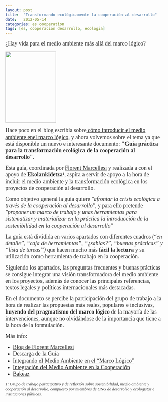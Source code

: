 ```yaml
---
layout: post
title:  "Transformando ecológicamente la cooperación al desarrollo"
date:   2012-05-14
categories: es cooperation
tags: [es, cooperación desarrollo, ecologia]
---
```

<span style="color:#333333;"><span style="font-family:Ubuntu;"><span style="font-size:large;">¿Hay vida para el medio ambiente más allá del marco lógico?</span></span></span>

<p><a style="font-family:Ubuntu;font-size:large;" href="http://pdf.bakeaz.efaber.net/publication/full_text/438/Guia_practica_coop_eco_cast.pdf"><img class="alignleft" src="http://florentmarcellesi.files.wordpress.com/2012/05/guia_practica_coop_eco_cast_portada-medium.jpg?w=604" alt="" width="160" height="226"></a></p>
<p><span style="color:#333333;"><span style="font-family:Ubuntu;"><span style="font-size:large;">Hace poco en el blog escribía sobre<a title="Integrando el Medio Ambiente en el “Marco&nbsp;Lógico”" href="http://izaroblog.com/2012/03/05/integrando-el-medio-ambiente-en-el-marco-logico/" target="_blank"> cómo introducir el medio ambiente enel marco lógico</a>, y ahora volvemos sobre el tema ya que está disponible un nuevo e interesante documento: <strong>"Guía práctica para la transformación ecológica de la cooperación al desarrollo"</strong>.</span></span></span></p>
<p><span style="color:#333333;"><span style="font-family:Ubuntu;"><span style="font-size:large;">Esta guía, coordinada por <a href="http://florentmarcellesi.wordpress.com/acerca-de/" target="_blank">Florent Marcellesi</a> y realizada a con el apoyo de </span></span></span><strong><span style="color:#333333;"><span style="font-family:Ubuntu;"><span style="font-size:large;">Ekolankidetza¹</span></span></span></strong><span style="color:#333333;"><span style="font-family:Ubuntu;"><span style="font-size:large;">, </span></span></span><span style="color:#333333;"><span style="font-family:Ubuntu;"><span style="font-size:large;">aspira a servir de apoyo a la hora de incluir el medio ambiente y la transformación ecológica en los proyectos de cooperación al desarrollo.</span></span></span></p>

<p><span style="color:#333333;"><span style="font-family:Ubuntu;"><span style="font-size:large;">Como&nbsp;</span></span></span><span style="color:#333333;"><span style="font-family:Ubuntu;"><span style="font-size:large;">objetivo general la guía quiere </span></span></span><em><span style="color:#333333;"><span style="font-family:Ubuntu;"><span style="font-size:large;">"afrontar la crisis ecológica a través de la cooperación al desarrollo"</span></span></span></em><span style="color:#333333;"><span style="font-family:Ubuntu;"><span style="font-size:large;">, y para ello pretende </span></span></span><em><span style="color:#333333;"><span style="font-family:Ubuntu;"><span style="font-size:large;">"proponer un marco de trabajo y unas herramientas para sistematizar y materializar en la práctica la introducción de la sostenibilidad en la cooperación al desarrollo"</span></span></span></em></p>
<p><span style="color:#333333;"><span style="font-family:Ubuntu;"><span style="font-size:large;">La guía está dividida en varios apartados con diferentes cuadros (“<em>en detalle”, “caja de herramientas”, “¿sabías?”, “buenas prácticas” y “lista de tareas”)</em> que hacen mucho más<strong> fácil la lectura</strong> y su utilización como herramienta de trabajo en la cooperación. </span></span></span></p>
<p><span style="color:#333333;"><span style="font-family:Ubuntu;"><span style="font-size:large;">Siguiendo los apartados, las preguntas frecuentes y buenas prácticas se consigue integrar una visión transformadora del medio ambiente en los proyectos, además de conocer las principales referencias, textos legales y políticas internacionales más destacadas. </span></span></span></p>
<p><span style="color:#333333;"><span style="font-family:Ubuntu;"><span style="font-size:large;">En el documento se percibe la participación del grupo de trabajo a la hora de realizar las propuestas más reales, populares e inclusivas, <strong>huyendo del pragmatismo del marco lógico</strong> de la mayoría de las intervenciones, aunque no olvidándose de la importancia que tiene a la hora de la formulación.</span></span></span></p>
<p><span style="color:#333333;"><span style="font-family:Ubuntu;"><span style="font-size:large;">Más info:</span></span></span></p>
<ul>
<li><a href="http://florentmarcellesi.wordpress.com/2012/05/14/guia-practica-para-la-transformacion-ecologica-de-la-cooperacion-al-desarrollo/" target="_blank"><span style="color:#333333;"><span style="font-family:Ubuntu;"><span style="font-size:large;">Blog de Florent Marcellesi</span></span></span></a></li>
<li><a href="http://pdf.bakeaz.efaber.net/publication/full_text/438/Guia_practica_coop_eco_cast.pdf" target="_blank"><span style="color:#333333;"><span style="font-family:Ubuntu;"><span style="font-size:large;">Descarga de la Guía</span></span></span></a></li>
<li><a href="http://izaroblog.com/2012/03/05/integrando-el-medio-ambiente-en-el-marco-logico/" target="_blank"><span style="color:#333333;"><span style="font-family:Ubuntu;"><span style="font-size:large;">Integrando el Medio Ambiente en el “Marco Lógico”</span></span></span></a></li>
<li><span style="color:#333333;"><span style="color:#333333;"><span style="font-family:Ubuntu;"><span style="font-size:large;"><a href="http://izaroblog.com/2012/02/02/integracion-del-medio-ambiente-en-la-cooperacion/" target="_blank">Integración del Medio Ambiente en la Cooperación</a></span></span></span></span></li>
<li><span style="color:#333333;"><span style="font-family:Ubuntu;"><span style="font-size:large;"><a href="http://www.bakeaz.org/">Bakeaz</a></span></span></span></li>
</ul>
<p><em><span style="color:#333333;"><span style="font-family:Ubuntu;"><span style="font-size:small;">1: G</span></span></span><span style="color:#333333;"><span style="font-family:Ubuntu;"><span style="font-size:small;">rupo de trabajo participativo y de reflexión sobre sostenibilidad, medio ambiente y cooperación al desarrollo, compuesto por miembros de ONG de desarrollo y ecologistas e instituciones públicas.</span></span></span></em></p>
<p><span style="font-family:Ubuntu;font-size:large;"><br>
</span></p>
<p><span style="font-family:Ubuntu;"><br>
</span></p>
